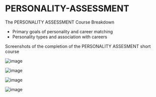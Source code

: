# PERSONALITY-ASSESSMENT

The PERSONALITY ASSESSMENT Course Breakdown
* Primary goals of personality and career matching
* Personality types and association with careers  

Screenshots of the completion of the PERSONALITY ASSESMENT short course

![image](https://github.com/user-attachments/assets/d503b393-2bde-4f07-b79d-dca6c1621e60)

![image](https://github.com/user-attachments/assets/6b18d263-8a74-4bfc-a8cc-818f65fdffeb)

![image](https://github.com/user-attachments/assets/5361e014-d297-45ff-a329-ee8f42465eb3)

![image](https://github.com/user-attachments/assets/db1624c4-ec2f-4a91-8ce4-2a194648f247)
